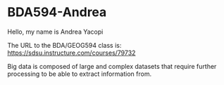 # BDA594-Andrea

Hello, my name is Andrea Yacopi

The URL to the BDA/GEOG594 class is: https://sdsu.instructure.com/courses/79732

Big data is composed of large and complex datasets that require further processing to be able to extract information from.
